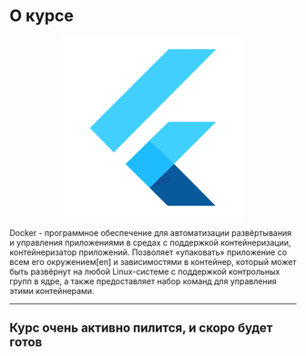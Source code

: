 # О курсе



<p align="center">
  <img width="320px" height="320px" src="flutter.png" alt="logo"/>
</p>



Docker - программное обеспечение для автоматизации развёртывания и управления приложениями в средах с поддержкой контейнеризации, контейнеризатор приложений. Позволяет «упаковать» приложение со всем его окружением[en] и зависимостями в контейнер, который может быть развёрнут на любой Linux-системе с поддержкой контрольных групп в ядре, а также предоставляет набор команд для управления этими контейнерами.

---

## Курс очень активно пилится, и скоро будет готов